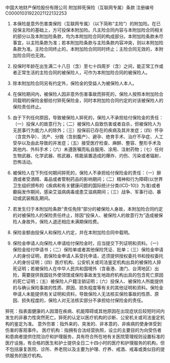 中国大地财产保险股份有限公司 附加猝死保险（互联网专属）条款 注册编号 C00001031922021122132253

1. 本保险是意外伤害类保险（互联网专属）（以下简称“主险”）的附加险。在已投保主险的基础上，方可投保本附加险。凡主险合同内容与本附加险合同相关的部分以及本附加险条款，均为本附加险合同的构成部分。本附加险条款未尽事宜，以主险条款为准；若本附加险条款与主险条款内容冲突，则以本附加险条款为准。主险合同终止的，本附加险合同同时终止；主险合同无效的，本附加险合同也无效。

2. 投保时年龄在出生满二十八日（含）至七十四周岁（含）之间，能正常工作或者正常生活的主险合同的被保险人，可作为本附加险合同的被保险人。

3. 除本附加险合同另有约定外，保险金的受益人为被保险人本人。

4. 在保险期间内，被保险人因非意外伤害事故而猝死的，保险人按照本附加险合同载明的保险金额给付猝死保险金，同时本附加险合同约定的对该被保险人的保险责任终止。

5. 由于下列任何原因，导致被保险人猝死的，保险人不承担给付保险金的责任：（一）投保人的故意行为；（二）被保险人自致伤害或者自杀，但被保险人为无民事行为能力人的除外；（三）投保前已存在的疾病及其并发症；（四）怀孕（含宫外孕）、流产、分娩（含剖腹产）、避孕、绝育手术、治疗不孕症、人工受孕以及由此导致的并发症；（五）接受医疗检查、麻醉、整容、整形手术及其他内、外科手术；（六）未遵医嘱而私自服用、涂用、注射药物；（七）任何生物武器、化学武器、核武器，核能装置造成的爆炸、灼伤、污染或者辐射，恐怖活动。

6. 被保险人在下列任何期间猝死的，保险人不承担给付保险金的责任：（一）醉酒或者受酒精、毒品或者管制药品的影响期间；（二）精神和行为障碍(以世界卫生组织颁布的《疾病和有关健康问题的国际统计分类(ICD-10)》为准)或者癫痫发作期间，感染艾滋病病毒或患艾滋病期间；（三）战争、军事行动、暴动或武装叛乱期间。

7. 若发生归于本附加险条款“责任免除”部分的被保险人身故，本附加险合同约定的对被保险人的保险责任终止，除因“投保人、被保险人的故意行为”造成被保险人身故外，保险人退还相应未满期保险费。

8. 保险金额由投保人和保险人约定，并在本附加险合同中载明。

9. 保险金申请人向保险人申请给付保险金时，应当提交下列证明和资料。（一）保险金给付申请书；（二）保险单或者其他保险凭证、批单；（三）保险金申请人的身份证明，若保险金申请人系受托申请，还须提供授权委托书和授权委托人的身份证明；（四）医疗机构、公安机关或司法鉴定机构出具的被保险人猝死证明；若被保险人在中华人民共和国境外（含香港、澳门、台湾地区）出险，需要提供我国驻外使领馆或保险事故发生地政府机构出具的包含死亡原因的死亡证明；（五）被保险人户籍注销证明；（六）投保人、被保险人所能提供的与确认保险事故的性质、原因、损失程度等有关的其他证明和资料。保险金申请人未能提供有关证明和资料，导致保险人无法核实保险事故的性质、原因、损失程度的，保险人对无法核实部分不承担给付保险金的责任。

猝死：指表面健康的人因潜在疾病、机能障碍或其他原因在出现症状后较短时间内发生的非暴力性突然死亡。猝死的认定以医疗机构的诊断、公安机关或司法鉴定机构的鉴定为准。 意外伤害：指外来的、突发的、非本意的、非疾病的使身体受到伤害的客观事件。 医疗机构：指拥有合法经营执照，设立的主要目的为向受伤者和患病者提供住院治疗和护理服务，具有符合所在地有关医院管理规则设置标准的医疗设施，有合格的医生和护士提供全日二十四小时的医疗和护理服务的机构，但不包括康复医院、诊所、养老院以及主要为护理、疗养、戒酒、戒毒或类似目的提供服务的医疗机构。